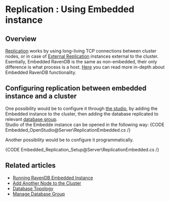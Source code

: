 ﻿# Replication : Using Embedded instance

## Overview
[Replication](../../../server/clustering/replication/replication) works by using long-living TCP connections between cluster nodes, or in case of [External Replication](../../../server/ongoing-tasks/external-replication) instances external to the cluster. 
Esentially, Embedded RavenDB is the same as non-embedded, their only difference is what process is a host. [Here](../../../server/embedded) you can read more in-depth about Embedded RavenDB functionality.

## Configuring replication between embedded instance and a cluster
One possibility would be to configure it through [the studio](../../../studio/server/cluster/add-node-to-cluster#add-another-node-to-the-cluster), by adding the Embedded instance to the cluster, then adding the database replicated to relevant [database group](../../../server/clustering/distribution/distributed-database).  
Studio of the Embedde instance can be opened in the following way:
{CODE Embedded_OpenStudio@Server\ReplicationEmbedded.cs /}

Another possibility would be to configure it programmatically.

{CODE Embedded_Replication_Setup@Server\ReplicationEmbedded.cs /}


## Related articles
  * [Running RavenDB Embedded Instance](../../../server/embedded)
  * [Add Another Node to the Cluster](../../../studio/server/cluster/add-node-to-cluster#add-another-node-to-the-cluster)  
  * [Database Topology](../../../server/clustering/distribution/distributed-database#database-topology)  
  * [Manage Database Group](../../../studio/database/settings/manage-database-group)  
